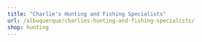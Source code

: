 ```yaml
---
title: "Charlie's Hunting and Fishing Specialists"
url: /albuquerque/charlies-hunting-and-fishing-specialists/
shop: hunting
---
```

